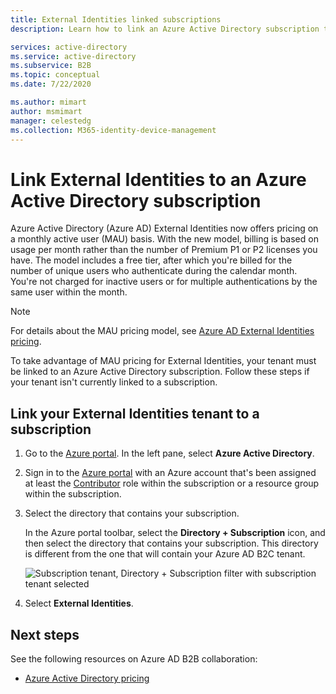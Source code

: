 ```yaml
---
title: External Identities linked subscriptions
description: Learn how to link an Azure Active Directory subscription to your tenant for External Identities monthly active user (MAU) based billing.

services: active-directory
ms.service: active-directory
ms.subservice: B2B
ms.topic: conceptual
ms.date: 7/22/2020

ms.author: mimart
author: msmimart
manager: celestedg
ms.collection: M365-identity-device-management
---
```


# Link External Identities to an Azure Active Directory subscription

Azure Active Directory (Azure AD) External Identities now offers pricing on a monthly active user (MAU) basis. With the new model, billing is based on usage per month rather than the number of Premium P1 or P2 licenses you have. The model includes a free tier, after which you're billed for the number of unique users who authenticate during the calendar month. You're not charged for inactive users or for multiple authentications by the same user within the month.

> [!NOTE]
> For details about the MAU pricing model, see [Azure AD External Identities pricing](link).

To take advantage of MAU pricing for External Identities, your tenant must be linked to an Azure Active Directory subscription. Follow these steps if your tenant isn't currently linked to a subscription.

## Link your External Identities tenant to a subscription

1. Go to the [Azure portal](https://portal.azure.com/). In the left pane, select **Azure Active Directory**.

1. Sign in to the [Azure portal](https://portal.azure.com/) with an Azure account that's been assigned at least the [Contributor](../role-based-access-control/built-in-roles.md) role within the subscription or a resource group within the subscription.

1. Select the directory that contains your subscription.

    In the Azure portal toolbar, select the **Directory + Subscription** icon, and then select the directory that contains your subscription. This directory is different from the one that will contain your Azure AD B2C tenant.

    ![Subscription tenant, Directory + Subscription filter with subscription tenant selected](media/external-identities-pricing/portal-01-pick-directory.png)

1. Select **External Identities**.
 
## Next steps

See the following resources on Azure AD B2B collaboration:

* [Azure Active Directory pricing](https://azure.microsoft.com/pricing/details/active-directory/)
